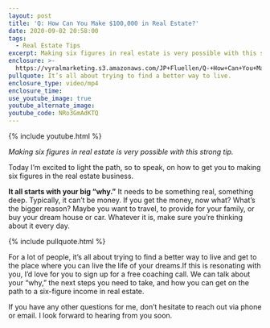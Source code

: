```yaml
---
layout: post
title: 'Q: How Can You Make $100,000 in Real Estate?'
date: 2020-09-02 20:58:00
tags:
  - Real Estate Tips
excerpt: Making six figures in real estate is very possible with this strong tip.
enclosure: >-
  https://vyralmarketing.s3.amazonaws.com/JP+Fluellen/Q-+How+Can+You+Make+%24100%2C000+in+Real+Estate_.mp4
pullquote: It’s all about trying to find a better way to live.
enclosure_type: video/mp4
enclosure_time:
use_youtube_image: true
youtube_alternate_image:
youtube_code: NRo3GmAdKTQ
---
```


{% include youtube.html %}

*Making six figures in real estate is very possible with this strong tip.*

Today I’m excited to light the path, so to speak, on how to get you to making six figures in the real estate business.

**It all starts with your big “why.”** It needs to be something real, something deep. Typically, it can’t be money. If you get the money, now what? What’s the bigger reason? Maybe you want to travel, to provide for your family, or buy your dream house or car. Whatever it is, make sure you’re thinking about it every day.

{% include pullquote.html %}

For a lot of people, it’s all about trying to find a better way to live and get to the place where you can live the life of your dreams.If this is resonating with you, I’d love for you to sign up for a free coaching call. We can talk about your “why,” the next steps you need to take, and how you can get on the path to a six-figure income in real estate.

If you have any other questions for me, don’t hesitate to reach out via phone or email. I look forward to hearing from you soon.